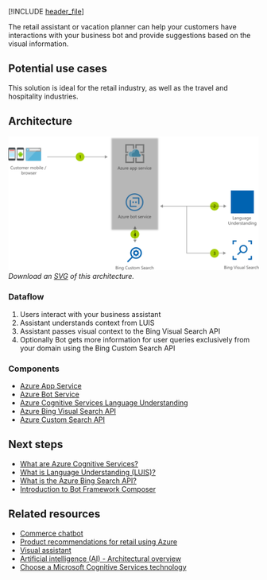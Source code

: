 [!INCLUDE [header_file](../../../includes/sol-idea-header.md)]

The retail assistant or vacation planner can help your customers have interactions with your business bot and provide suggestions based on the visual information.

## Potential use cases

This solution is ideal for the retail industry, as well as the travel and hospitality industries.

## Architecture

![Architecture diagram](../media/retail-assistant-or-vacation-planner-with-visual-capabilities.png)
*Download an [SVG](../media/retail-assistant-or-vacation-planner-with-visual-capabilities.svg) of this architecture.*

### Dataflow

1. Users interact with your business assistant
1. Assistant understands context from LUIS
1. Assistant passes visual context to the Bing Visual Search API
1. Optionally Bot gets more information for user queries exclusively from your domain using the Bing Custom Search API

### Components

* [Azure App Service](/azure/app-service/)
* [Azure Bot Service](/azure/bot-service/)
* [Azure Cognitive Services Language Understanding](/azure/cognitive-services/luis/what-is-luis)
* [Azure Bing Visual Search API](/azure/cognitive-services/bing-visual-search)
* [Azure Custom Search API](/azure/cognitive-services/bing-custom-search)

## Next steps

* [What are Azure Cognitive Services?](/azure/cognitive-services/what-are-cognitive-services)
* [What is Language Understanding (LUIS)?](/azure/cognitive-services/luis/what-is-luis)
* [What is the Azure Bing Search API?](/azure/cognitive-services/bing-web-search)
* [Introduction to Bot Framework Composer](/composer/introduction)

## Related resources

* [Commerce chatbot](./commerce-chatbot.yml)
* [Product recommendations for retail using Azure](./product-recommendations.yml)
* [Visual assistant](./visual-assistant.yml)
* [Artificial intelligence (AI) - Architectural overview](../../data-guide/big-data/ai-overview.md)
* [Choose a Microsoft Cognitive Services technology](../../data-guide/technology-choices/cognitive-services.md)
